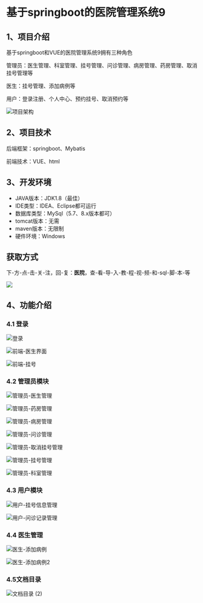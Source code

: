 # 基于springboot的医院管理系统9



## 1、项目介绍

基于springboot和VUE的医院管理系统9拥有三种角色

管理员：医生管理、科室管理、挂号管理、问诊管理、病房管理、药房管理、取消挂号管理等

医生：挂号管理、添加病例等

用户：登录注册、个人中心、预约挂号、取消预约等

![项目架构](https://www.codeshop.fun/Typora-Images/202402102229463.jpg)

## 2、项目技术

后端框架：springboot、Mybatis

前端技术：VUE、html

## 3、开发环境

- JAVA版本：JDK1.8（最佳）
- IDE类型：IDEA、Eclipse都可运行
- 数据库类型：MySql（5.7、8.x版本都可） 
- tomcat版本：无需
- maven版本：无限制
- 硬件环境：Windows
## 获取方式
下-方-点-击-关-注，回-复：**医院**，查-看-导-入-教-程-视-频-和-sql-脚-本-等

 ![](https://www.codeshop.fun/Typora-Images/202205281253739.png)

## 4、功能介绍

### 4.1 登录

![登录](https://www.codeshop.fun/Typora-Images/202402102230048.jpg)

![前端-医生界面](https://www.codeshop.fun/Typora-Images/202402102230828.jpg)

![前端-挂号](https://www.codeshop.fun/Typora-Images/202402102230202.jpg)

### 4.2 管理员模块

![管理员-医生管理](https://www.codeshop.fun/Typora-Images/202402102231841.jpg)

![管理员-药房管理](https://www.codeshop.fun/Typora-Images/202402102231894.jpg)

![管理员-病房管理](https://www.codeshop.fun/Typora-Images/202402102231830.jpg)

![管理员-问诊管理](https://www.codeshop.fun/Typora-Images/202402102231811.jpg)

![管理员-取消挂号管理](https://www.codeshop.fun/Typora-Images/202402102231875.jpg)

![管理员-挂号管理](https://www.codeshop.fun/Typora-Images/202402102231925.jpg)

![管理员-科室管理](https://www.codeshop.fun/Typora-Images/202402102231588.jpg)

### 4.3 用户模块

![用户-挂号信息管理](https://www.codeshop.fun/Typora-Images/202402102231557.jpg)

![用户-问诊记录管理](https://www.codeshop.fun/Typora-Images/202402102231538.jpg)

### 4.4 医生管理

![医生-添加病例](https://www.codeshop.fun/Typora-Images/202402102231226.jpg)

![医生-添加病例2](https://www.codeshop.fun/Typora-Images/202402102231248.jpg)

### 4.5文档目录

![文档目录 (2)](https://www.codeshop.fun/Typora-Images/202402102230276.jpg)






